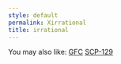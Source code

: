 ```yaml
---
style: default
permalink: Xirrational
title: irrational
---
```

You may also like:
[GFC](http://scp-wiki.net/gfc)
[SCP-129](http://scp-wiki.net/scp-129)